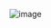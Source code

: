 
![image](https://user-images.githubusercontent.com/99525796/221772953-0ade78ce-e3fc-43aa-9567-9462a8e524bc.png)

